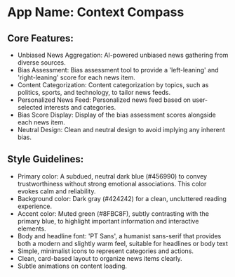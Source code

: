 # **App Name**: Context Compass

## Core Features:

- Unbiased News Aggregation: AI-powered unbiased news gathering from diverse sources.
- Bias Assessment: Bias assessment tool to provide a 'left-leaning' and 'right-leaning' score for each news item.
- Content Categorization: Content categorization by topics, such as politics, sports, and technology, to tailor news feeds.
- Personalized News Feed: Personalized news feed based on user-selected interests and categories.
- Bias Score Display: Display of the bias assessment scores alongside each news item.
- Neutral Design: Clean and neutral design to avoid implying any inherent bias.

## Style Guidelines:

- Primary color: A subdued, neutral dark blue (#456990) to convey trustworthiness without strong emotional associations. This color evokes calm and reliability.
- Background color: Dark gray (#424242) for a clean, uncluttered reading experience.
- Accent color: Muted green (#8FBC8F), subtly contrasting with the primary blue, to highlight important information and interactive elements.
- Body and headline font: 'PT Sans', a humanist sans-serif that provides both a modern and slightly warm feel, suitable for headlines or body text
- Simple, minimalist icons to represent categories and actions.
- Clean, card-based layout to organize news items clearly.
- Subtle animations on content loading.
